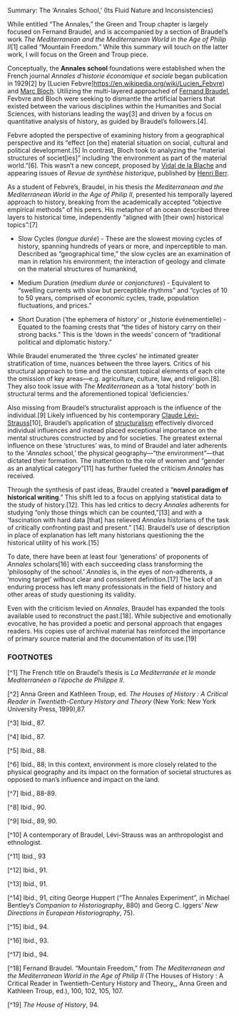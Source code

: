 Summary: The ‘Annales School,’ (Its Fluid Nature and Inconsistencies)

While entitled “The Annales,” the Green and Troup chapter is largely focused on Fernand Braudel, and is accompanied by a section of Braudel’s work _The Mediterranean and the Mediterranean World in the Age of Philip II_[1] called “Mountain Freedom.”  While this summary will touch on the latter work, I will focus on the Green and Troup piece.

Conceptually, the **Annales school** foundations were established when the French journal _Annales d’historie économique et sociale_ began publication in 1929[2] by [Lucien Febvre]https://en.wikipedia.org/wiki/Lucien_Febvre) and [Marc Bloch](https://en.wikipedia.org/wiki/Marc_Bloch).  Utilizing the multi-layered approached of [Fernand Braudel](https://en.wikipedia.org/wiki/Fernand_Braudel), Fevbvre and Bloch were seeking to dismantle the artificial barriers that existed between the various disciplines within the Humanities and Social Sciences, with historians leading the way[3] and driven by a focus on quantitative analysis of history, as guided by Braudel’s followers.[4]. 

Febvre adopted the perspective of examining history from a geographical perspective and its “effect [on the] material situation on social, cultural and political development.[5]  In contrast, Bloch took to analyzing the “material structures of societ[ies]” including ‘the environment as part of the material world.”[6]. This wasn’t a new concept, proposed by [Vidal de la Blache](https://en.wikipedia.org/wiki/Paul_Vidal_de_La_Blache) and appearing issues of _Revue de synthèse historique_, published by [Henri Berr](https://en.wikipedia.org/wiki/Henri_Berr).

As a student of Febvre’s, Braudel, in his thesis _the Mediterranean and the Mediterranean World in the Age of Philip II_, presented his temporally layered approach to history, breaking from the academically accepted “objective empirical methods” of his peers.  His metaphor of an ocean described three layers to historical time, independently “aligned with [their own] historical topics”:[7]

  - Slow Cycles (_longue durée_) - These are the slowest moving cycles of history, spanning hundreds of years or more, and inperceptible to man.  Described as “geographical time,” the slow cycles are an examination of man in relation his environment; the interaction of geology and climate on the material structures of humankind,

  - Medium Duration (_medium durée_ or _conjonctures_) - Equivalent to “swelling currents with slow but perceptible rhythms” and “cycles of 10 to 50 years, comprised of economic cycles, trade, population fluctuations, and prices.” 

  - Short Duration (‘the ephemera of history’ or _historie événementielle) - Equated to the foaming crests that “the tides of history carry on their strong backs.”  This is the ‘down in the weeds’ concern of “traditional political and diplomatic history.”

While Braudel enumerated the ‘three cycles’ he intimated greater stratification of time, nuances between the three layers.  Critics of his structural approach to time and the constant topical elements of each cite the omission of key areas—e.g. agriculture, culture, law, and religion.[8].  They also took issue with _The Mediterranean_ as a ‘total history’ both in structural terms and the aforementioned topical ’deficiencies.’

Also missing from Braudel’s structuralist approach is the influence of the individual.[9]  Likely influenced by his contemporary [Claude Lévi-Strauss](https://en.wikipedia.org/wiki/Claude_L%C3%A9vi-Strauss)[10], Braudel’s application of [structuralism](https://en.wikipedia.org/wiki/Structuralism) effectively divorced individual influences and instead placed exceptional importance on the mental structures constructed by and for societies.  The greatest external influence on these ‘structures’ was, to mind of Braudel and later adherents to the ‘_Annales_ school,’ the physical geography—“the environment”—that dictated their formation.  The inattention to the role of women and “gender as an analytical category”[11] has further fueled the criticism _Annales_ has received.

Through the synthesis of past ideas, Braudel created a “**novel paradigm of historical writing**.”  This shift led to a focus on applying  statistical data to the study of history.[12]. This has led critics to decry _Annales_ adherents for studying “only those things which can be counted,”[13] and with a ‘fascination with hard data [that] has relieved _Annales_ historians of the task of critically confronting past and present.” [14].  Braudel’s use of description in place of explanation has left many historians questioning the the historical utility of his work.[15]

To date, there have been at least four ‘generations’ of proponents of _Annales_ scholars[16] with each succeeding class transforming the ‘philosophy of the school.’ _Annales_ is, in the eyes of non-adherents, a ‘moving target’ without clear and consistent definition.[17]  The lack of an enduring process has left many professionals in the field of history and other areas of study questioning its validity. 

Even with the criticism levied on _Annales_, Braudel has expanded the tools available used to reconstruct the past.[18]. While subjective and emotionally evocative, he has provided a poetic and personal approach that engages readers.  His copies use of archival material has reinforced the importance of primary source material and the documentation of its use.[19]


### FOOTNOTES

[^1] The French title on Braudel’s thesis is _La Mediterranée et le monde Mediterranéen a l’époche de Philippe II_.

[^2]  Anna Green and Kathleen Troup, ed. _The Houses of History : A Critical Reader in Twentieth-Century History and Theory_ (New York: New York University Press, 1999),87.

[^3] Ibid., 87.

[^4] Ibid., 87.

[^5] Ibid., 88.

[^6] Ibid., 88; In this context, environment is more closely related to the physical geography and its impact on the formation of societal structures as opposed to man’s influence and impact on the land.

[^7] Ibid., 88-89.

[^8] Ibid., 90.

[^9] Ibid., 89, 90.

[^10] A contemporary of Braudel, Lévi-Strauss was an anthropologist and ethnologist.

[^11] Ibid., 93

[^12] Ibid., 91.

[^13] Ibid., 91.

[^14] Ibid., 91, citing George Huppert (“The Annales Experiment”, in Michael Bentley’s _Companion to Historiography_, 880) and Georg C. Iggers’ _New Directions in European Historiography_, 75).

[^15] Ibid., 94.

[^16] Ibid., 93.

[^17] Ibid., 94.

[^18] Fernand Braudel. “Mountain Freedom,” from _The Mediterranean and the Mediterranean World in the Age of Philip II_ (The Houses of History : A Critical Reader in Twentieth-Century History and Theory_, Anna Green and Kathleen Troup, ed.), 100, 102, 105, 107.

[^19] _The House of History_, 94.
